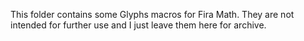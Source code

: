 This folder contains some Glyphs macros for Fira Math. They are not intended for further use and I just leave them here for archive.
